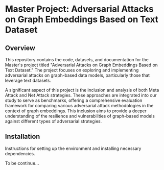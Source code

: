 # Master Project: Adversarial Attacks on Graph Embeddings Based on Text Dataset

## Overview

This repository contains the code, datasets, and documentation for the Master's project titled "Adversarial Attacks on Graph Embeddings Based on Text Dataset." The project focuses on exploring and implementing adversarial attacks on graph-based data models, particularly those that leverage text datasets.

A significant aspect of this project is the inclusion and analysis of both Meta Attack and Net Attack strategies. These approaches are integrated into our study to serve as benchmarks, offering a comprehensive evaluation framework for comparing various adversarial attack methodologies in the context of graph embeddings. This inclusion aims to provide a deeper understanding of the resilience and vulnerabilities of graph-based models against different types of adversarial strategies.

## Installation

Instructions for setting up the environment and installing necessary dependencies.

To be continue...